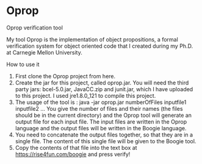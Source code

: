 Oprop
=====

Oprop verification tool

My tool Oprop is the implementation of object propositions, a formal verification system for object oriented code that I created during my Ph.D. at Carnegie Mellon University.

How to use it
1. First clone the Oprop project from here.
2. Create the jar for this project, called oprop.jar. You will need the third party jars: bcel-5.0.jar, JavaCC.zip and junit.jar, which I have uploaded to this project. I used jre1.8.0_121 to compile this project.
3. The usage of the tool is : java -jar oprop.jar numberOfFiles inputfile1 inputfile2 ... You give the number of files and their names (the files should be in the current directory) and the Oprop tool will generate an output file for each input file. The input files are written in the Oprop language and the output files will be written in the Boogie language.
4. You need to concatenate the output files together, so that they are in a single file. The content of this single file will be given to the Boogie tool.
5. Copy the contents of that file into the text box at https://rise4fun.com/boogie and press verify! 
